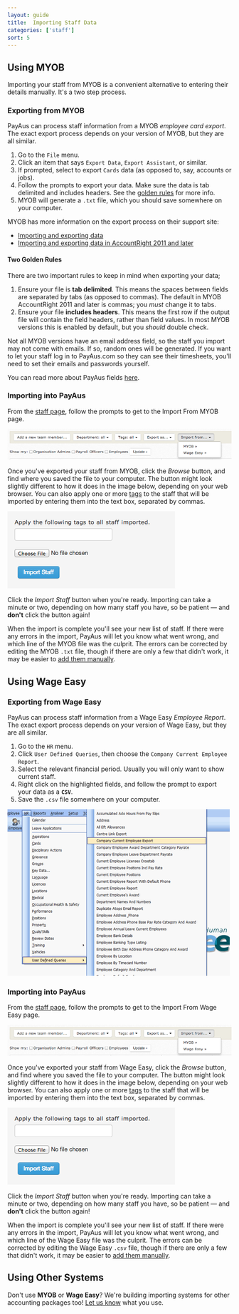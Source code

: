 ```yaml
---
layout: guide
title:  Importing Staff Data
categories: ['staff']
sort: 5
---
```


## Using MYOB

Importing your staff from MYOB is a convenient alternative to entering their details manually. It's a two step process.

### Exporting from MYOB

PayAus can process staff information from a MYOB *employee card export*. The exact export process depends on your version of MYOB, but they are all similar.

1. Go to the `File` menu.
2. Click an item that says `Export Data`, `Export Assistant`, or similar.
3. If prompted, select to export `Cards` data (as opposed to, say, accounts or jobs).
4. Follow the prompts to export your data. Make sure the data is tab delimited and includes headers. See the [golden rules](#two_golden_rules) for more info.
5. MYOB will generate a `.txt` file, which you should save somewhere on your computer.

MYOB has more information on the export process on their support site:

* [Importing and exporting data](http://myobaustralia.custhelp.com/app/answers/detail/a_id/9072#export_data)
* [Importing and exporting data in AccountRight 2011 and later](http://myobaustralia.custhelp.com/app/answers/detail/a_id/33521)

#### Two Golden Rules

There are two important rules to keep in mind when exporting your data;

1. Ensure your file is **tab delimited**. This means the spaces between fields are separated by tabs (as opposed to commas). The default in MYOB AccountRight 2011 and later is commas; you *must* change it to tabs.
2. Ensure your file **includes headers**. This means the first row if the output file will contain the field headers, rather than field values. In most MYOB versions this is enabled by default, but you *should* double check.

<div class="alert alert-block">
	<i class="icon-thumbs-down"> </i>
	<p>Not all MYOB versions have an email address field, so the staff you import may not come with emails. If so, random ones will be generated. If you want to let your staff log in to PayAus.com so they can see their timesheets, you'll need to set their emails and passwords yourself.</p>
	<i class="icon-hand-right"> </i>
	<p>You can read more about PayAus fields  <a href="../team/#fields_available">here</a>.</p>
</div>

### Importing into PayAus

From the [staff page](../team/), follow the prompts to get to the Import From MYOB page.

![Importing from MYOB - navigation](/img/users/myob_navigation.png)

Once you've exported your staff from MYOB, click the *Browse* button, and find where you saved the file to your computer. The button might look slightly different to how it does in the image below, depending on your web browser. You can also apply one or more [tags](../team/#fields_available) to the staff that will be imported by entering them into the text box, separated by commas.

![Importing from MYOB - the page](/img/users/user_import_form.png)

Click the *Import Staff* button when you're ready. Importing can take a minute or two, depending on how many staff you have, so be patient &mdash; and **don't** click the button again!

When the import is complete you'll see your new list of staff. If there were any errors in the import, PayAus will let you know what went wrong, and which line of the MYOB file was the culprit. The errors can be corrected by editing the MYOB `.txt` file, though if there are only a few that didn't work, it may be easier to [add them manually](../team/#adding_new_team_members).

## Using Wage Easy

### Exporting from Wage Easy

PayAus can process staff information from a Wage Easy *Employee Report*. The exact export process depends on your version of Wage Easy, but they are all similar.

1. Go to the `HR` menu.
2. Click `User Defined Queries`, then choose the `Company Current Employee Report`.
3. Select the relevant financial period. Usually you will only want to show current staff.
4. Right click on the highlighted fields, and follow the prompt to export your data as a **`CSV`**.
5. Save the `.csv` file somewhere on your computer.

![Step 2 - The report to select](/img/users/wageeasy_export.png)

### Importing into PayAus

From the [staff page](../team/), follow the prompts to get to the Import From Wage Easy page.

![Importing from Wage Easy - navigation](/img/users/myob_navigation.png)

Once you've exported your staff from Wage Easy, click the *Browse* button, and find where you saved the file to your computer. The button might look slightly different to how it does in the image below, depending on your web browser. You can also apply one or more [tags](../team/#fields_available) to the staff that will be imported by entering them into the text box, separated by commas.

![Importing from Wage Easy - the page](/img/users/user_import_form.png)

Click the *Import Staff* button when you're ready. Importing can take a minute or two, depending on how many staff you have, so be patient &mdash; and **don't** click the button again!

When the import is complete you'll see your new list of staff. If there were any errors in the import, PayAus will let you know what went wrong, and which line of the Wage Easy file was the culprit. The errors can be corrected by editing the Wage Easy `.csv` file, though if there are only a few that didn't work, it may be easier to [add them manually](../team/#adding_new_team_members).

## Using Other Systems

<div class="alert alert-block">
	<i class="icon-wrench"> </i>
	<p>
		Don't use <b>MYOB</b> or <b>Wage Easy</b>? We're building importing systems for other accounting packages too! <a href="http://www.payaus.com/contact?from=help-myob">Let us know</a> what you use.
	</p>
</div>
